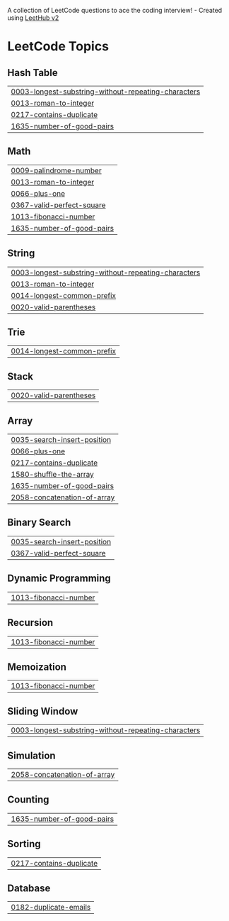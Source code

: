 A collection of LeetCode questions to ace the coding interview! - Created using [LeetHub v2](https://github.com/arunbhardwaj/LeetHub-2.0)
<!---LeetCode Topics Start-->
# LeetCode Topics
## Hash Table
|  |
| ------- |
| [0003-longest-substring-without-repeating-characters](https://github.com/Vikashkrjsr15/LeetCode/tree/master/0003-longest-substring-without-repeating-characters) |
| [0013-roman-to-integer](https://github.com/Vikashkrjsr15/LeetCode/tree/master/0013-roman-to-integer) |
| [0217-contains-duplicate](https://github.com/Vikashkrjsr15/LeetCode/tree/master/0217-contains-duplicate) |
| [1635-number-of-good-pairs](https://github.com/Vikashkrjsr15/LeetCode/tree/master/1635-number-of-good-pairs) |
## Math
|  |
| ------- |
| [0009-palindrome-number](https://github.com/Vikashkrjsr15/LeetCode/tree/master/0009-palindrome-number) |
| [0013-roman-to-integer](https://github.com/Vikashkrjsr15/LeetCode/tree/master/0013-roman-to-integer) |
| [0066-plus-one](https://github.com/Vikashkrjsr15/LeetCode/tree/master/0066-plus-one) |
| [0367-valid-perfect-square](https://github.com/Vikashkrjsr15/LeetCode/tree/master/0367-valid-perfect-square) |
| [1013-fibonacci-number](https://github.com/Vikashkrjsr15/LeetCode/tree/master/1013-fibonacci-number) |
| [1635-number-of-good-pairs](https://github.com/Vikashkrjsr15/LeetCode/tree/master/1635-number-of-good-pairs) |
## String
|  |
| ------- |
| [0003-longest-substring-without-repeating-characters](https://github.com/Vikashkrjsr15/LeetCode/tree/master/0003-longest-substring-without-repeating-characters) |
| [0013-roman-to-integer](https://github.com/Vikashkrjsr15/LeetCode/tree/master/0013-roman-to-integer) |
| [0014-longest-common-prefix](https://github.com/Vikashkrjsr15/LeetCode/tree/master/0014-longest-common-prefix) |
| [0020-valid-parentheses](https://github.com/Vikashkrjsr15/LeetCode/tree/master/0020-valid-parentheses) |
## Trie
|  |
| ------- |
| [0014-longest-common-prefix](https://github.com/Vikashkrjsr15/LeetCode/tree/master/0014-longest-common-prefix) |
## Stack
|  |
| ------- |
| [0020-valid-parentheses](https://github.com/Vikashkrjsr15/LeetCode/tree/master/0020-valid-parentheses) |
## Array
|  |
| ------- |
| [0035-search-insert-position](https://github.com/Vikashkrjsr15/LeetCode/tree/master/0035-search-insert-position) |
| [0066-plus-one](https://github.com/Vikashkrjsr15/LeetCode/tree/master/0066-plus-one) |
| [0217-contains-duplicate](https://github.com/Vikashkrjsr15/LeetCode/tree/master/0217-contains-duplicate) |
| [1580-shuffle-the-array](https://github.com/Vikashkrjsr15/LeetCode/tree/master/1580-shuffle-the-array) |
| [1635-number-of-good-pairs](https://github.com/Vikashkrjsr15/LeetCode/tree/master/1635-number-of-good-pairs) |
| [2058-concatenation-of-array](https://github.com/Vikashkrjsr15/LeetCode/tree/master/2058-concatenation-of-array) |
## Binary Search
|  |
| ------- |
| [0035-search-insert-position](https://github.com/Vikashkrjsr15/LeetCode/tree/master/0035-search-insert-position) |
| [0367-valid-perfect-square](https://github.com/Vikashkrjsr15/LeetCode/tree/master/0367-valid-perfect-square) |
## Dynamic Programming
|  |
| ------- |
| [1013-fibonacci-number](https://github.com/Vikashkrjsr15/LeetCode/tree/master/1013-fibonacci-number) |
## Recursion
|  |
| ------- |
| [1013-fibonacci-number](https://github.com/Vikashkrjsr15/LeetCode/tree/master/1013-fibonacci-number) |
## Memoization
|  |
| ------- |
| [1013-fibonacci-number](https://github.com/Vikashkrjsr15/LeetCode/tree/master/1013-fibonacci-number) |
## Sliding Window
|  |
| ------- |
| [0003-longest-substring-without-repeating-characters](https://github.com/Vikashkrjsr15/LeetCode/tree/master/0003-longest-substring-without-repeating-characters) |
## Simulation
|  |
| ------- |
| [2058-concatenation-of-array](https://github.com/Vikashkrjsr15/LeetCode/tree/master/2058-concatenation-of-array) |
## Counting
|  |
| ------- |
| [1635-number-of-good-pairs](https://github.com/Vikashkrjsr15/LeetCode/tree/master/1635-number-of-good-pairs) |
## Sorting
|  |
| ------- |
| [0217-contains-duplicate](https://github.com/Vikashkrjsr15/LeetCode/tree/master/0217-contains-duplicate) |
## Database
|  |
| ------- |
| [0182-duplicate-emails](https://github.com/Vikashkrjsr15/LeetCode/tree/master/0182-duplicate-emails) |
<!---LeetCode Topics End-->